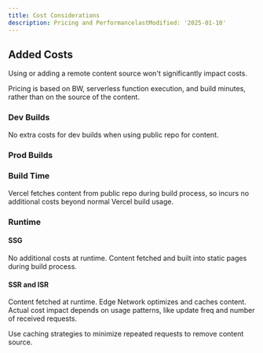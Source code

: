 ```yaml
---
title: Cost Considerations
description: Pricing and PerformancelastModified: '2025-01-10'
---
```


## Added Costs

Using or adding a remote content source won't significantly impact costs.

Pricing is based on BW, serverless function execution, and build minutes, rather than on the source of the content.

### Dev Builds

No extra costs for dev builds when using public repo for content.

### Prod Builds

### Build Time

Vercel fetches content from public repo during build process, so incurs no additional costs beyond normal Vercel build usage.

### Runtime

#### SSG

No additional costs at runtime.  Content fetched and built into static pages during build process.

#### SSR and ISR

Content fetched at runtime. Edge Network optimizes and caches content. Actual cost impact depends on usage patterns, like update freq and number of received requests.

Use caching strategies to minimize repeated requests to remove content source.

